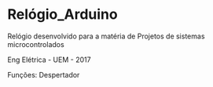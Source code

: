 # Relógio_Arduino

Relógio desenvolvido para a matéria de Projetos de sistemas microcontrolados 

Eng Elétrica -  UEM - 2017

Funções:
Despertador
